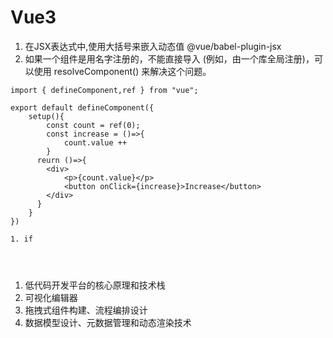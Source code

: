 # Vue3
1. 在JSX表达式中,使用大括号来嵌入动态值  @vue/babel-plugin-jsx
2. 如果一个组件是用名字注册的，不能直接导入 (例如，由一个库全局注册)，可以使用 resolveComponent() 来解决这个问题。
```
import { defineComponent,ref } from "vue";

export default defineComponent({
    setup(){
        const count = ref(0);
        const increase = ()=>{
            count.value ++ 
        }
      reurn ()=>{
        <div>
            <p>{count.value}</p>
            <button onClick={increase}>Increase</button>
        </div>
      }  
    }
})

1. if




```

1. 低代码开发平台的核心原理和技术栈
2. 可视化编辑器
3. 拖拽式组件构建、流程编排设计
4. 数据模型设计、元数据管理和动态渲染技术